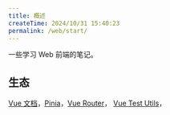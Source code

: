 ```yaml
---
title: 概述
createTime: 2024/10/31 15:40:23
permalink: /web/start/
---
```


一些学习 Web 前端的笔记。

## 生态

[Vue 文档](https://cn.vuejs.org/)，[Pinia](https://pinia.vuejs.org/zh/)，[Vue Router](https://router.vuejs.org/zh/)，
[Vue Test Utils](https://test-utils.vuejs.org/zh/)，


